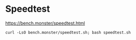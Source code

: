 # Speedtest

https://bench.monster/speedtest.html

`curl -LsO bench.monster/speedtest.sh; bash speedtest.sh`
